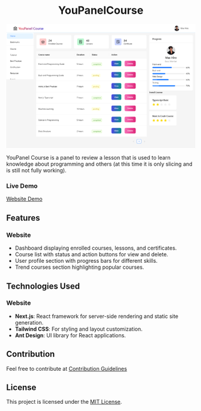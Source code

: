 <h1 align="center"> YouPanelCourse </h1>

![Preview](public/YouPanel.png)

YouPanel Course is a panel to review a lesson that is used to learn knowledge about programming and others (at this time it is only slicing and is still not fully working).

### Live Demo
[Website Demo](https://youpanelsilicing.vercel.app/)

## Features
### Website
- Dashboard displaying enrolled courses, lessons, and certificates.
- Course list with status and action buttons for view and delete.
- User profile section with progress bars for different skills.
- Trend courses section highlighting popular courses.

## Technologies Used
### Website
- **Next.js**: React framework for server-side rendering and static site generation.
- **Tailwind CSS**: For styling and layout customization.
- **Ant Design**: UI library for React applications.

## Contribution
Feel free to contribute at [Contribution Guidelines](CONTRIBUTING.md)

## License
This project is licensed under the [MIT License](LICENSE).
